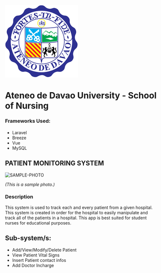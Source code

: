 ![LOGO](https://github.com/SBitong/itelective3-web/blob/main/UniversitySeal240px.png "ADDU Logo")
# Ateneo de Davao University - School of Nursing



### Frameworks Used:
 
#### 
* Laravel 
* Breeze
* Vue
* MySQL 

## PATIENT MONITORING SYSTEM
![SAMPLE-PHOTO](https://www.mobihealthnews.com/sites/default/files/Stasis%20Complete-System-merged%20copy.png)

_(This is a sample photo.)_

### Description
This system is used to track each and every patient from a given hospital. This system is created in order for the hospital to easily manipulate and track all of the patients in a hospital. This app is best suited for student nurses for educational purposes.

## Sub-system/s:
* Add/View/Modify/Delete Patient
* View Patient Vital Signs
* Insert Patient contact infos
* Add Doctor Incharge
